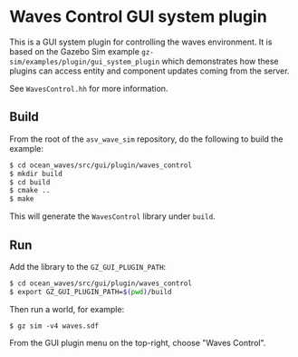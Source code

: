 # Waves Control GUI system plugin

This is a GUI system plugin for controlling the waves environment. It is based on the Gazebo Sim example `gz-sim/examples/plugin/gui_system_plugin` which demonstrates how these plugins can access entity and component updates coming from the server.

See `WavesControl.hh` for more information.

## Build

From the root of the `asv_wave_sim` repository, do the following to build the example:

```bash
$ cd ocean_waves/src/gui/plugin/waves_control
$ mkdir build
$ cd build
$ cmake ..
$ make
```

This will generate the `WavesControl` library under `build`.

## Run

Add the library to the `GZ_GUI_PLUGIN_PATH`:

```bash
$ cd ocean_waves/src/gui/plugin/waves_control
$ export GZ_GUI_PLUGIN_PATH=$(pwd)/build
```

Then run a world, for example:

```
$ gz sim -v4 waves.sdf
```

From the GUI plugin menu on the top-right, choose "Waves Control".
